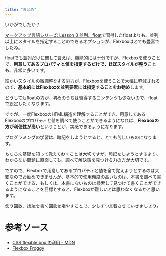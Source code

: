 ```yaml
---
title: "まとめ"
---
```


いかがでしたか？

[マークアップ言語シリーズ: Lesson 3 並列、float](https://zenn.dev/arisa_dev/books/markup-lesson3)で習得したfloatよりも、並列以上にスタイルを指定することのできるオプションが、Flexboxはとても豊富でしたね。

floatでも並列だけに関して言えば、機能的には十分ですが、Flexboxを使うことで、**用意してあるプロパティと値を指定するだけで、ほぼスタイルが整う**ことも、非常に多いです。

細かいスタイルの微調整をする労力が、Flexboxを使うことで大幅に軽減されるので、**基本的にはFlexboxを並列要素には指定することをお勧め**します。

どうしてもfloatの方が、初めのうちは習得するコンテンツも少ないので、floatで設定したくなります。

ですが、一度FlexboxのHTML構造を理解することができ、用意してあるFlexboxのプロパティと値を調べて使うことができるようになれば、**Flexboxの方が利便性が高い**ということが、実感できるようになります。

プログラミングの学習は、暗記をしようとすると、とても苦しいものになります。

もちろん基礎を知って覚えておくことは大切ですが、暗記をしようとするより、わからない問題に直面しても、調べて解決策を見つける力の方が大切です。

ですので、Flexboxで用意してあるプロパティと値を全て覚えようとするのは大変なのでお勧めできませんが、基本的で使用頻度の高いものは、本書を調べて書くことができる、もしくは、本書にないものは検索して見つけて書くことができるようになることを目標とすると、Flexboxが難しいとは思わなくなるかと思います。

使う回数、技法を書く回数を増やすことで、少しずつ定着させていきましょう。

# 参考ソース

* [CSS flexible box の利用 - MDN](https://developer.mozilla.org/ja/docs/Web/CSS/CSS_Flexible_Box_Layout/Using_CSS_flexible_boxes)
* [Flexbox Froggy](http://flexboxfroggy.com/#ja)